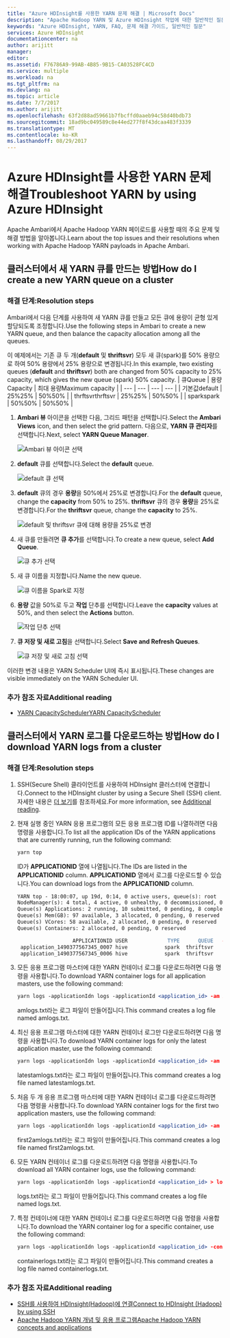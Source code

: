 ```yaml
---
title: "Azure HDInsight를 사용한 YARN 문제 해결 | Microsoft Docs"
description: "Apache Hadoop YARN 및 Azure HDInsight 작업에 대한 일반적인 질문에 답합니다."
keywords: "Azure HDInsight, YARN, FAQ, 문제 해결 가이드, 일반적인 질문"
services: Azure HDInsight
documentationcenter: na
author: arijitt
manager: 
editor: 
ms.assetid: F76786A9-99AB-4B85-9B15-CA03528FC4CD
ms.service: multiple
ms.workload: na
ms.tgt_pltfrm: na
ms.devlang: na
ms.topic: article
ms.date: 7/7/2017
ms.author: arijitt
ms.openlocfilehash: 63f2d88ad59661b7fbcffd0aaeb94c58d40bdb73
ms.sourcegitcommit: 18ad9bc049589c8e44ed277f8f43dcaa483f3339
ms.translationtype: MT
ms.contentlocale: ko-KR
ms.lasthandoff: 08/29/2017
---
```

# <a name="troubleshoot-yarn-by-using-azure-hdinsight"></a><span data-ttu-id="db64d-104">Azure HDInsight를 사용한 YARN 문제 해결</span><span class="sxs-lookup"><span data-stu-id="db64d-104">Troubleshoot YARN by using Azure HDInsight</span></span>

<span data-ttu-id="db64d-105">Apache Ambari에서 Apache Hadoop YARN 페이로드를 사용할 때의 주요 문제 및 해결 방법을 알아봅니다.</span><span class="sxs-lookup"><span data-stu-id="db64d-105">Learn about the top issues and their resolutions when working with Apache Hadoop YARN payloads in Apache Ambari.</span></span>

## <a name="how-do-i-create-a-new-yarn-queue-on-a-cluster"></a><span data-ttu-id="db64d-106">클러스터에서 새 YARN 큐를 만드는 방법</span><span class="sxs-lookup"><span data-stu-id="db64d-106">How do I create a new YARN queue on a cluster</span></span>


### <a name="resolution-steps"></a><span data-ttu-id="db64d-107">해결 단계:</span><span class="sxs-lookup"><span data-stu-id="db64d-107">Resolution steps</span></span> 

<span data-ttu-id="db64d-108">Ambari에서 다음 단계를 사용하여 새 YARN 큐를 만들고 모든 큐에 용량이 균형 있게 할당되도록 조정합니다.</span><span class="sxs-lookup"><span data-stu-id="db64d-108">Use the following steps in Ambari to create a new YARN queue, and then balance the capacity allocation among all the queues.</span></span> 

<span data-ttu-id="db64d-109">이 예제에서는 기존 큐 두 개(**default** 및 **thriftsvr**) 모두 새 큐(spark)를 50% 용량으로 하여 50% 용량에서 25% 용량으로 변경됩니다.</span><span class="sxs-lookup"><span data-stu-id="db64d-109">In this example, two existing queues (**default** and **thriftsvr**) both are changed from 50% capacity to 25% capacity, which gives the new queue (spark) 50% capacity.</span></span>
| <span data-ttu-id="db64d-110">큐</span><span class="sxs-lookup"><span data-stu-id="db64d-110">Queue</span></span> | <span data-ttu-id="db64d-111">용량</span><span class="sxs-lookup"><span data-stu-id="db64d-111">Capacity</span></span> | <span data-ttu-id="db64d-112">최대 용량</span><span class="sxs-lookup"><span data-stu-id="db64d-112">Maximum capacity</span></span> |
| --- | --- | --- | --- |
| <span data-ttu-id="db64d-113">기본값</span><span class="sxs-lookup"><span data-stu-id="db64d-113">default</span></span> | <span data-ttu-id="db64d-114">25%</span><span class="sxs-lookup"><span data-stu-id="db64d-114">25%</span></span> | <span data-ttu-id="db64d-115">50%</span><span class="sxs-lookup"><span data-stu-id="db64d-115">50%</span></span> |
| <span data-ttu-id="db64d-116">thrftsvr</span><span class="sxs-lookup"><span data-stu-id="db64d-116">thrftsvr</span></span> | <span data-ttu-id="db64d-117">25%</span><span class="sxs-lookup"><span data-stu-id="db64d-117">25%</span></span> | <span data-ttu-id="db64d-118">50%</span><span class="sxs-lookup"><span data-stu-id="db64d-118">50%</span></span> |
| <span data-ttu-id="db64d-119">spark</span><span class="sxs-lookup"><span data-stu-id="db64d-119">spark</span></span> | <span data-ttu-id="db64d-120">50%</span><span class="sxs-lookup"><span data-stu-id="db64d-120">50%</span></span> | <span data-ttu-id="db64d-121">50%</span><span class="sxs-lookup"><span data-stu-id="db64d-121">50%</span></span> |

1. <span data-ttu-id="db64d-122">**Ambari 뷰** 아이콘을 선택한 다음, 그리드 패턴을 선택합니다.</span><span class="sxs-lookup"><span data-stu-id="db64d-122">Select the **Ambari Views** icon, and then select the grid pattern.</span></span> <span data-ttu-id="db64d-123">다음으로, **YARN 큐 관리자**를 선택합니다.</span><span class="sxs-lookup"><span data-stu-id="db64d-123">Next, select **YARN Queue Manager**.</span></span>

    ![Ambari 뷰 아이콘 선택](media/hdinsight-troubleshoot-yarn/create-queue-1.png)
2. <span data-ttu-id="db64d-125">**default** 큐를 선택합니다.</span><span class="sxs-lookup"><span data-stu-id="db64d-125">Select the **default** queue.</span></span>

    ![default 큐 선택](media/hdinsight-troubleshoot-yarn/create-queue-2.png)
3. <span data-ttu-id="db64d-127">**default** 큐의 경우 **용량**을 50%에서 25%로 변경합니다.</span><span class="sxs-lookup"><span data-stu-id="db64d-127">For the **default** queue, change the **capacity** from 50% to 25%.</span></span> <span data-ttu-id="db64d-128">**thriftsvr** 큐의 경우 **용량**을 25%로 변경합니다.</span><span class="sxs-lookup"><span data-stu-id="db64d-128">For the **thriftsvr** queue, change the **capacity** to 25%.</span></span>

    ![default 및 thriftsvr 큐에 대해 용량을 25%로 변경](media/hdinsight-troubleshoot-yarn/create-queue-3.png)
4. <span data-ttu-id="db64d-130">새 큐를 만들려면 **큐 추가**를 선택합니다.</span><span class="sxs-lookup"><span data-stu-id="db64d-130">To create a new queue, select **Add Queue**.</span></span>

    ![큐 추가 선택](media/hdinsight-troubleshoot-yarn/create-queue-4.png)

5. <span data-ttu-id="db64d-132">새 큐 이름을 지정합니다.</span><span class="sxs-lookup"><span data-stu-id="db64d-132">Name the new queue.</span></span>

    ![큐 이름을 Spark로 지정](media/hdinsight-troubleshoot-yarn/create-queue-5.png)  

6. <span data-ttu-id="db64d-134">**용량** 값을 50%로 두고 **작업** 단추를 선택합니다.</span><span class="sxs-lookup"><span data-stu-id="db64d-134">Leave the **capacity** values at 50%, and then select the **Actions** button.</span></span>

    ![작업 단추 선택](media/hdinsight-troubleshoot-yarn/create-queue-6.png)  
7. <span data-ttu-id="db64d-136">**큐 저장 및 새로 고침**을 선택합니다.</span><span class="sxs-lookup"><span data-stu-id="db64d-136">Select **Save and Refresh Queues**.</span></span>

    ![큐 저장 및 새로 고침 선택](media/hdinsight-troubleshoot-yarn/create-queue-7.png)  

<span data-ttu-id="db64d-138">이러한 변경 내용은 YARN Scheduler UI에 즉시 표시됩니다.</span><span class="sxs-lookup"><span data-stu-id="db64d-138">These changes are visible immediately on the YARN Scheduler UI.</span></span>

### <a name="additional-reading"></a><span data-ttu-id="db64d-139">추가 참조 자료</span><span class="sxs-lookup"><span data-stu-id="db64d-139">Additional reading</span></span>

- [<span data-ttu-id="db64d-140">YARN CapacityScheduler</span><span class="sxs-lookup"><span data-stu-id="db64d-140">YARN CapacityScheduler</span></span>](https://hadoop.apache.org/docs/r2.7.2/hadoop-yarn/hadoop-yarn-site/CapacityScheduler.html)


## <a name="how-do-i-download-yarn-logs-from-a-cluster"></a><span data-ttu-id="db64d-141">클러스터에서 YARN 로그를 다운로드하는 방법</span><span class="sxs-lookup"><span data-stu-id="db64d-141">How do I download YARN logs from a cluster</span></span>


### <a name="resolution-steps"></a><span data-ttu-id="db64d-142">해결 단계:</span><span class="sxs-lookup"><span data-stu-id="db64d-142">Resolution steps</span></span> 

1. <span data-ttu-id="db64d-143">SSH(Secure Shell) 클라이언트를 사용하여 HDInsight 클러스터에 연결합니다.</span><span class="sxs-lookup"><span data-stu-id="db64d-143">Connect to the HDInsight cluster by using a Secure Shell (SSH) client.</span></span> <span data-ttu-id="db64d-144">자세한 내용은 [더 보기](#additional-reading-2)를 참조하세요.</span><span class="sxs-lookup"><span data-stu-id="db64d-144">For more information, see [Additional reading](#additional-reading-2).</span></span>

2. <span data-ttu-id="db64d-145">현재 실행 중인 YARN 응용 프로그램의 모든 응용 프로그램 ID를 나열하려면 다음 명령을 사용합니다.</span><span class="sxs-lookup"><span data-stu-id="db64d-145">To list all the application IDs of the YARN applications that are currently running, run the following command:</span></span>

    ```apache
    yarn top
    ```
    <span data-ttu-id="db64d-146">ID가 **APPLICATIONID** 열에 나열됩니다.</span><span class="sxs-lookup"><span data-stu-id="db64d-146">The IDs are listed in the **APPLICATIONID** column.</span></span> <span data-ttu-id="db64d-147">**APPLICATIONID** 열에서 로그를 다운로드할 수 있습니다.</span><span class="sxs-lookup"><span data-stu-id="db64d-147">You can download logs from the **APPLICATIONID** column.</span></span>

    ```apache
    YARN top - 18:00:07, up 19d, 0:14, 0 active users, queue(s): root
    NodeManager(s): 4 total, 4 active, 0 unhealthy, 0 decommissioned, 0 lost, 0 rebooted
    Queue(s) Applications: 2 running, 10 submitted, 0 pending, 8 completed, 0 killed, 0 failed
    Queue(s) Mem(GB): 97 available, 3 allocated, 0 pending, 0 reserved
    Queue(s) VCores: 58 available, 2 allocated, 0 pending, 0 reserved
    Queue(s) Containers: 2 allocated, 0 pending, 0 reserved

                      APPLICATIONID USER             TYPE      QUEUE   #CONT  #RCONT  VCORES RVCORES     MEM    RMEM  VCORESECS    MEMSECS %PROGR       TIME NAME
     application_1490377567345_0007 hive            spark  thriftsvr       1       0       1       0      1G      0G    1628407    2442611  10.00   18:20:20 Thrift JDBC/ODBC Server
     application_1490377567345_0006 hive            spark  thriftsvr       1       0       1       0      1G      0G    1628430    2442645  10.00   18:20:20 Thrift JDBC/ODBC Server
    ```

3. <span data-ttu-id="db64d-148">모든 응용 프로그램 마스터에 대한 YARN 컨테이너 로그를 다운로드하려면 다음 명령을 사용합니다.</span><span class="sxs-lookup"><span data-stu-id="db64d-148">To download YARN container logs for all application masters, use the following command:</span></span>
   
    ```apache
    yarn logs -applicationIdn logs -applicationId <application_id> -am ALL > amlogs.txt
    ```

    <span data-ttu-id="db64d-149">amlogs.txt라는 로그 파일이 만들어집니다.</span><span class="sxs-lookup"><span data-stu-id="db64d-149">This command creates a log file named amlogs.txt.</span></span> 

4. <span data-ttu-id="db64d-150">최신 응용 프로그램 마스터에 대한 YARN 컨테이너 로그만 다운로드하려면 다음 명령을 사용합니다.</span><span class="sxs-lookup"><span data-stu-id="db64d-150">To download YARN container logs for only the latest application master, use the following command:</span></span>

    ```apache
    yarn logs -applicationIdn logs -applicationId <application_id> -am -1 > latestamlogs.txt
    ```

    <span data-ttu-id="db64d-151">latestamlogs.txt라는 로그 파일이 만들어집니다.</span><span class="sxs-lookup"><span data-stu-id="db64d-151">This command creates a log file named latestamlogs.txt.</span></span> 

4. <span data-ttu-id="db64d-152">처음 두 개 응용 프로그램 마스터에 대한 YARN 컨테이너 로그를 다운로드하려면 다음 명령을 사용합니다.</span><span class="sxs-lookup"><span data-stu-id="db64d-152">To download YARN container logs for the first two application masters, use the following command:</span></span>

    ```apache
    yarn logs -applicationIdn logs -applicationId <application_id> -am 1,2 > first2amlogs.txt 
    ```

    <span data-ttu-id="db64d-153">first2amlogs.txt라는 로그 파일이 만들어집니다.</span><span class="sxs-lookup"><span data-stu-id="db64d-153">This command creates a log file named first2amlogs.txt.</span></span> 

5. <span data-ttu-id="db64d-154">모든 YARN 컨테이너 로그를 다운로드하려면 다음 명령을 사용합니다.</span><span class="sxs-lookup"><span data-stu-id="db64d-154">To download all YARN container logs, use the following command:</span></span>

    ```apache
    yarn logs -applicationIdn logs -applicationId <application_id> > logs.txt
    ```

    <span data-ttu-id="db64d-155">logs.txt라는 로그 파일이 만들어집니다.</span><span class="sxs-lookup"><span data-stu-id="db64d-155">This command creates a log file named logs.txt.</span></span> 

6. <span data-ttu-id="db64d-156">특정 컨테이너에 대한 YARN 컨테이너 로그를 다운로드하려면 다음 명령을 사용합니다.</span><span class="sxs-lookup"><span data-stu-id="db64d-156">To download the YARN container log for a specific container, use the following command:</span></span>

    ```apache
    yarn logs -applicationIdn logs -applicationId <application_id> -containerId <container_id> > containerlogs.txt 
    ```

    <span data-ttu-id="db64d-157">containerlogs.txt라는 로그 파일이 만들어집니다.</span><span class="sxs-lookup"><span data-stu-id="db64d-157">This command creates a log file named containerlogs.txt.</span></span>

### <span data-ttu-id="db64d-158"><a name="additional-reading-2"></a>추가 참조 자료</span><span class="sxs-lookup"><span data-stu-id="db64d-158"><a name="additional-reading-2"></a>Additional reading</span></span>

- [<span data-ttu-id="db64d-159">SSH를 사용하여 HDInsight(Hadoop)에 연결</span><span class="sxs-lookup"><span data-stu-id="db64d-159">Connect to HDInsight (Hadoop) by using SSH</span></span>](https://docs.microsoft.com/en-us/azure/hdinsight/hdinsight-hadoop-linux-use-ssh-unix)
- [<span data-ttu-id="db64d-160">Apache Hadoop YARN 개념 및 응용 프로그램</span><span class="sxs-lookup"><span data-stu-id="db64d-160">Apache Hadoop YARN concepts and applications</span></span>](https://hortonworks.com/blog/apache-hadoop-yarn-concepts-and-applications/)







